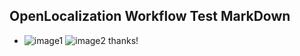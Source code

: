## OpenLocalization Workflow Test MarkDown
* ![image1](.\e94bb3ca-842d-439f-ab92-f2952d209bda.PNG)   ![image2](.\9c7304d9-43be-4cb3-a1a3-fa729b30d8d0.png) 
thanks!